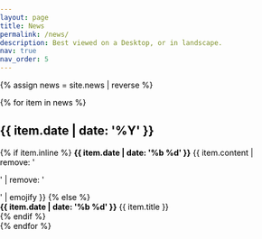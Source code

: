 ```yaml
---
layout: page
title: News
permalink: /news/
description: Best viewed on a Desktop, or in landscape.
nav: true
nav_order: 5
---
```


<link href="https://cdnjs.cloudflare.com/ajax/libs/font-awesome/6.0.0-beta3/css/all.min.css" rel="stylesheet">
<style>
body {
    margin: 0;
    padding: 0;
    color: black;
}

.responsive-img {
width: 100%;
height: auto;
}

.video-container iframe{
width=100%;
aspect-ratio: 16 / 9;
border: none;
}

#news-timeline {
position: relative;
width: 90%;
max-width: 1200px;
margin: 50px auto;
padding: 20px;
}

.timeline-spine {
position: absolute;
left: 50%;
top: 0;
width: 4px;
background: linear-gradient(180deg, #555, #999);
transform: translateX(-50%);
transition: height 0.4s ease;
}

.news-item {
position: relative;
width: 45%;
margin-bottom: 60px;
padding: 20px;
background: white;
border-radius: 10px;
box-shadow: 0 8px 20px rgba(0,0,0,0.1);
transition: transform 0.3s ease, box-shadow 0.3s ease;
opacity: 0;
transform: translateY(30px);
color: black;
}

.news-item.show {
opacity: 1;
transform: translateY(0);
}

.news-left {
float: left;
clear: both;
}

.news-right {
float: right;
clear: both;
}

.news-content {
margin-top: 0;
background-color: #fff;
color: #333;
color: black;
}

.news-content h2 {
margin-top: 0;
color: black;
}

.content-preview {
margin-bottom: 10px;
color: black;
}

.content-full {
display: none;
margin-top: 10px;
color: black;
}

.expand-arrow {
text-align: center;
cursor: pointer;
color: black;
margin-top: 10px;
}

.expand-arrow i {
display: inline-block;
transition: transform 0.3s ease;
}

.expanded .expand-arrow i {
transform: rotate(180deg);
}

.expanded .content-full {
display: block;
color: black;
}

.news-content h2,
.content-preview,
.content-full,
.expand-arrow {
color: black;
}

@media (max-width: 768px) {
.news-left, .news-right {
float: none;
width: 100%;
}
}

}
</style>

{% assign news = site.news | reverse %}

<div id="news-timeline">
    <div class="timeline-spine"></div>
    {% for item in news %}
    <div class="news-item" data-year="{{ item.date | date: '%Y' }}">
        <div class="news-content">
            <h2>{{ item.date | date: '%Y' }}</h2>
            {% if item.inline %}
                <b>{{ item.date | date: '%b %d' }}</b>&nbsp;{{ item.content | remove: '<p>' | remove: '</p>' | emojify }}
            {% else %}
                <div class="content-preview"><b>{{ item.date | date: '%b %d' }}</b>&nbsp;{{ item.title }}</div>
                <div class="content-full" style="display: none;">{{ item.content | remove: '<p>' | remove: '</p>' | emojify }}</div>
                <div class="expand-arrow"><i class="fa-solid fa-chevron-down"></i></div>
            {% endif %}
        </div>
    </div>
    {% endfor %}
</div>

<script>
document.addEventListener("DOMContentLoaded", function() {
    const newsItems = document.querySelectorAll('.news-item');
    const timelineSpine = document.querySelector('.timeline-spine');

    function updateSpineHeight() {
        const maxHeight = Array.from(newsItems).reduce((max, item) => Math.max(max, item.offsetTop + item.offsetHeight), 0);
        timelineSpine.style.height = maxHeight + 'px';
    }

    newsItems.forEach((item, index) => {
        setTimeout(() => item.classList.add('show'), index * 100);
    });

    document.querySelectorAll('.expand-arrow').forEach(arrow => {
        arrow.addEventListener('click', function() {
            const content = this.parentElement;
            const icon = this.querySelector('i');
            content.classList.toggle('expanded');
            const fullContent = content.querySelector('.content-full');
            if (fullContent.style.display === 'block') {
                fullContent.style.display = 'none';
            } else {
                fullContent.style.display = 'block';
            }
            setTimeout(() => {
                updateSpineHeight();
            }, 300);
        });
    });

    newsItems.forEach((item) => {
        const year = parseInt(item.getAttribute('data-year'), 10);
        if (year % 2 === 0) {
            item.classList.add('news-left');
        } else {
            item.classList.add('news-right');
        }
    });

    updateSpineHeight();
});
</script>
